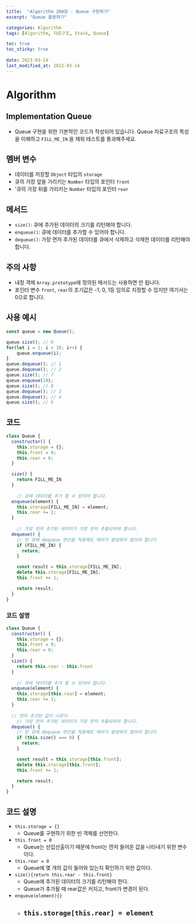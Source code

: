 ```yaml
---
title:  "Algorithm 260장 - Queue 구현하기"
excerpt: "Queue 활용하기"

categories: Algorithm
tags: [Algorithm, 자료구조, Stack, Queue]

toc: true
toc_sticky: true
 
date: 2023-03-14
last_modified_at: 2022-03-14
---
```

# Algorithm
## Implementation Queue
- Queue 구현을 위한 기본적인 코드가 작성되어 있습니다. Queue 자료구조의 특성을 이해하고 `FILL_ME_IN` 을 채워 테스트를 통과해주세요.

## 멤버 변수
- 데이터를 저장할 `Object` 타입의 `storage`
- 큐의 가장 앞을 가리키는 `Number` 타입의 포인터 `front`
- '큐의 가장 뒤를 가리키는 `Number` 타입의 포인터 `rear`

## 메서드
- `size()`: 큐에 추가된 데이터의 크기를 리턴해야 합니다.
- `enqueue()`: 큐에 데이터를 추가할 수 있어야 합니다.
- `dequeue()`: 가장 먼저 추가된 데이터를 큐에서 삭제하고 삭제한 데이터를 리턴해야 합니다.

## 주의 사항
- 내장 객체 `Array.prototype`에 정의된 메서드는 사용하면 안 됩니다.
- 포인터 변수 `front`, `rear`의 초기값은 -1, 0, 1등 임의로 지정할 수 있지만 여기서는 0으로 합니다.

## 사용 예시
```js
const queue = new Queue();

queue.size(); // 0
for(let i = 1; i < 10; i++) {
  	queue.enqueue(i);
}
queue.dequeue(); // 1
queue.dequeue(); // 2
queue.size(); // 7
queue.enqueue(10);
queue.size(); // 8
queue.dequeue(); // 3
queue.dequeue(); // 4
queue.size(); // 6
```

## 코드
```js
class Queue {
  constructor() {
    this.storage = {};
    this.front = 0;
    this.rear = 0;
  }

  size() {
    return FILL_ME_IN
  }
	
	// 큐에 데이터를 추가 할 수 있어야 합니다.
  enqueue(element) {
    this.storage[FILL_ME_IN] = element;
    this.rear += 1;
  }
	
	// 가장 먼저 추가된 데이터가 가장 먼저 추출되어야 합니다.
  dequeue() {
    // 빈 큐에 dequeue 연산을 적용해도 에러가 발생하지 않아야 합니다
    if (FILL_ME_IN) {
      return;
    }

    const result = this.storage[FILL_ME_IN];
    delete this.storage[FILL_ME_IN];
    this.front += 1;

    return result;
  }
}
```

### 코드 설명
```js
class Queue {
  constructor() {
    this.storage = {};
    this.front = 0;
    this.rear = 0;
  }
  size() {
    return this.rear - this.front
  }
	
	// 큐에 데이터를 추가 할 수 있어야 합니다.
  enqueue(element) {
    this.storage[this.rear] = element;
    this.rear += 1;
  }
	
  // 먼저 추가된 값이 나온다.
	// 가장 먼저 추가된 데이터가 가장 먼저 추출되어야 합니다.
  dequeue() {
    // 빈 큐에 dequeue 연산을 적용해도 에러가 발생하지 않아야 합니다
    if (this.size() === 0) {
      return;
    }

    const result = this.storage[this.front];
    delete this.storage[this.front];
    this.front += 1;

    return result;
  }
}
```

## 코드 설명
- `this.storage = {}`
  - Queue를 구현하기 위한 빈 객체를 선언한다.
- `this.front = 0`
  - Queue는 선입선출이기 때문에 front는 먼저 들어온 값을 나타내기 위한 변수이다.
- `this.rear = 0`
  - Queue에 몇 개의 값이 들어와 있는지 확인하기 위한 값이다.
- `size(){return this.rear - this.front}`
  - Queue에 추가된 데이터의 크기를 리턴해야 한다.
  - Queue가 추가될 때 rear값은 커지고, front가 변경이 된다.
- `enqueue(element){}`
  - `this.storage[this.rear] = element`
    - 